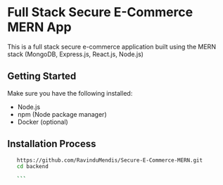 # Full Stack Secure E-Commerce MERN App

This is a full stack secure e-commerce application built using the MERN stack (MongoDB, Express.js, React.js, Node.js)

## Getting Started

Make sure you have the following installed:

- Node.js
- npm (Node package manager)
- Docker (optional)

## Installation Process
 ```sh
    https://github.com/RavinduMendis/Secure-E-Commerce-MERN.git
    cd backend

    ```
